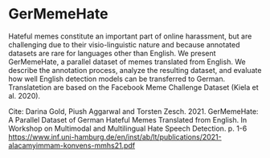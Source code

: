 # GerMemeHate
Hateful memes constitute an important part of online harassment, but are challenging due to their visio-linguistic nature and because annotated datasets are rare for languages other than English. We present GerMemeHate, a parallel dataset of memes translated from English. We describe the annotation process, analyze the resulting dataset, and evaluate how well English detection models can be transferred to German. Translatetion are based on the Facebook Meme Challenge Dataset (Kiela et al. 2020).

Cite:
Darina Gold, Piush Aggarwal and Torsten Zesch. 2021. GerMemeHate: A Parallel Dataset of German Hateful Memes Translated from English. In Workshop on Multimodal and Multilingual Hate Speech Detection. p. 1-6 https://www.inf.uni-hamburg.de/en/inst/ab/lt/publications/2021-alacamyimmam-konvens-mmhs21.pdf
